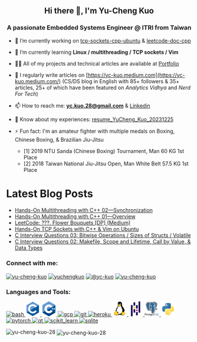 <h2 align="center">Hi there 👋, I'm Yu-Cheng Kuo</h1>
<h3 align="center">A passionate Embedded Systems Engineer @ ITRI from Taiwan</h3>

- 🔭 I’m currently working on [tcp-sockets-cpp-ubuntu](https://github.com/yu-cheng-kuo-28/tcp-sockets-cpp-ubuntu/tree/main) & [leetcode-doc-cpp](https://github.com/yu-cheng-kuo-28/leetcode-doc-cpp)

- 🌱 I’m currently learning **Linux  / multithreading / TCP sockets / Vim**

- 👨‍💻 All of my projects and technical articles are available at [Portfolio](https://github.com/yu-cheng-kuo-28/yu-cheng-kuo-28/blob/main/portfolio.md)

- 📝 I regularly write articles on [https://yc-kuo.medium.com](https://yc-kuo.medium.com/) (CS/DS blog in English with 85+ followers & 35+ articles, 25+ of which have been featured on *Analytics Vidhya* and *Nerd For Tech*)

- 📫 How to reach me: **yc.kuo.28@gmail.com** & [Linkedin](https://www.linkedin.com/in/yu-cheng-kuo/)

- 📄 Know about my experiences: [resume_YuCheng_Kuo_20231225](https://drive.google.com/file/d/1Wsg19M5PpAUscqotQNbUi75ZbcyKfj7M/view)

- ⚡ Fun fact: I'm an amateur fighter with multiple medals on Boxing, Chinese Boxing, & Brazilian Jiu-Jitsu
  - [1] 2019 NTU Sanda (Chinese Boxing) Tournament, Man 60 KG 1st Place
  - [2] 2018 Taiwan National Jiu-Jitsu Open, Man White Belt 57.5 KG 1st Place

# Latest Blog Posts
<!-- BLOG-POST-LIST:START -->
- [Hands-On Multithreading with C++ 02—Synchronization](https://medium.com/nerd-for-tech/hands-on-multithreading-with-c-02-synchronization-534ba1fb31e3?source=rss-834bbb11d825------2)
- [Hands-On Multithreading with C++ 01—Overview](https://medium.com/nerd-for-tech/hands-on-multithreading-with-c-01-overview-e29087ebeadb?source=rss-834bbb11d825------2)
- [LeetCode: ???. Flower Bouquets [DP] &lpar;Medium&rpar;](https://medium.com/nerd-for-tech/leetcode-flower-bouquets-b201b5ee4d2e?source=rss-834bbb11d825------2)
- [Hands-On TCP Sockets with C++ &amp; Vim on Ubuntu](https://medium.com/nerd-for-tech/hands-on-tcp-sockets-with-c-vim-on-ubuntu-0bee398abb94?source=rss-834bbb11d825------2)
- [C Interview Questions 03: Bitwise Operations / Sizes of Structs / Volatile](https://medium.com/nerd-for-tech/c-interview-questions-03-bitwise-operation-size-of-struct-volatile-cfc83b39fde7?source=rss-834bbb11d825------2)
- [C Interview Questions 02: Makefile, Scope and Lifetime, Call by Value, &amp; Data Types](https://medium.com/nerd-for-tech/c-interview-questions-02-makefile-scope-and-lifetime-call-by-value-data-type-f79ccea0af74?source=rss-834bbb11d825------2)
<!-- BLOG-POST-LIST:END -->


<h3 align="left">Connect with me:</h3>
<p align="left">
<a href="https://linkedin.com/in/yu-cheng-kuo" target="blank"><img align="center" src="https://raw.githubusercontent.com/rahuldkjain/github-profile-readme-generator/master/src/images/icons/Social/linked-in-alt.svg" alt="yu-cheng-kuo" height="30" width="40" /></a>
<a href="https://kaggle.com/yuchengkuo" target="blank"><img align="center" src="https://raw.githubusercontent.com/rahuldkjain/github-profile-readme-generator/master/src/images/icons/Social/kaggle.svg" alt="yuchengkuo" height="30" width="40" /></a>
<a href="https://medium.com/@yc-kuo" target="blank"><img align="center" src="https://raw.githubusercontent.com/rahuldkjain/github-profile-readme-generator/master/src/images/icons/Social/medium.svg" alt="@yc-kuo" height="30" width="40" /></a>
<a href="https://www.leetcode.com/yu-cheng-kuo" target="blank"><img align="center" src="https://raw.githubusercontent.com/rahuldkjain/github-profile-readme-generator/master/src/images/icons/Social/leet-code.svg" alt="yu-cheng-kuo" height="30" width="40" /></a>
</p>

<h3 align="left">Languages and Tools:</h3>
<p align="left"> <a href="https://www.gnu.org/software/bash/" target="_blank" rel="noreferrer"> <img src="https://www.vectorlogo.zone/logos/gnu_bash/gnu_bash-icon.svg" alt="bash" width="40" height="40"/> </a> <a href="https://www.cprogramming.com/" target="_blank" rel="noreferrer"> <img src="https://raw.githubusercontent.com/devicons/devicon/master/icons/c/c-original.svg" alt="c" width="40" height="40"/> </a> <a href="https://www.w3schools.com/cpp/" target="_blank" rel="noreferrer"> <img src="https://raw.githubusercontent.com/devicons/devicon/master/icons/cplusplus/cplusplus-original.svg" alt="cplusplus" width="40" height="40"/> </a> <a href="https://cloud.google.com" target="_blank" rel="noreferrer"> <img src="https://www.vectorlogo.zone/logos/google_cloud/google_cloud-icon.svg" alt="gcp" width="40" height="40"/> </a> <a href="https://git-scm.com/" target="_blank" rel="noreferrer"> <img src="https://www.vectorlogo.zone/logos/git-scm/git-scm-icon.svg" alt="git" width="40" height="40"/> </a> <a href="https://heroku.com" target="_blank" rel="noreferrer"> <img src="https://www.vectorlogo.zone/logos/heroku/heroku-icon.svg" alt="heroku" width="40" height="40"/> </a> <a href="https://www.linux.org/" target="_blank" rel="noreferrer"> <img src="https://raw.githubusercontent.com/devicons/devicon/master/icons/linux/linux-original.svg" alt="linux" width="40" height="40"/> </a> <a href="https://pandas.pydata.org/" target="_blank" rel="noreferrer"> <img src="https://raw.githubusercontent.com/devicons/devicon/2ae2a900d2f041da66e950e4d48052658d850630/icons/pandas/pandas-original.svg" alt="pandas" width="40" height="40"/> </a> <a href="https://www.postgresql.org" target="_blank" rel="noreferrer"> <img src="https://raw.githubusercontent.com/devicons/devicon/master/icons/postgresql/postgresql-original-wordmark.svg" alt="postgresql" width="40" height="40"/> </a> <a href="https://www.python.org" target="_blank" rel="noreferrer"> <img src="https://raw.githubusercontent.com/devicons/devicon/master/icons/python/python-original.svg" alt="python" width="40" height="40"/> </a> <a href="https://pytorch.org/" target="_blank" rel="noreferrer"> <img src="https://www.vectorlogo.zone/logos/pytorch/pytorch-icon.svg" alt="pytorch" width="40" height="40"/> </a> <a href="https://www.qt.io/" target="_blank" rel="noreferrer"> <img src="https://upload.wikimedia.org/wikipedia/commons/0/0b/Qt_logo_2016.svg" alt="qt" width="40" height="40"/> </a> <a href="https://scikit-learn.org/" target="_blank" rel="noreferrer"> <img src="https://upload.wikimedia.org/wikipedia/commons/0/05/Scikit_learn_logo_small.svg" alt="scikit_learn" width="40" height="40"/> </a> <a href="https://www.sqlite.org/" target="_blank" rel="noreferrer"> <img src="https://www.vectorlogo.zone/logos/sqlite/sqlite-icon.svg" alt="sqlite" width="40" height="40"/> </a> </p>

<p><img align="left" src="https://github-readme-stats.vercel.app/api/top-langs?username=yu-cheng-kuo-28&show_icons=true&locale=en&layout=compact" alt="yu-cheng-kuo-28" /></p>

<p>&nbsp;<img align="center" src="https://github-readme-stats.vercel.app/api?username=yu-cheng-kuo-28&show_icons=true&locale=en" alt="yu-cheng-kuo-28" /></p>
